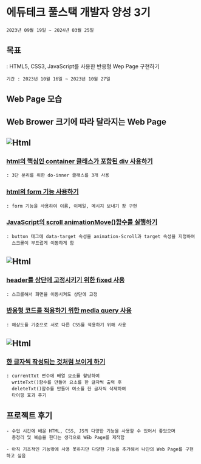 # 에듀테크 풀스택 개발자 양성 3기
```
2023년 09월 19일 ~ 2024년 03월 25일
```
## 목표

: HTML5, CSS3, JavaScript를 사용한 반응형 Wep Page 구현하기
```
기간 : 2023년 10월 16일 ~ 2023년 10월 27일
```
## Web Page 모습

## Web Brower 크기에 따라 달라지는 Web Page

## <img alt="Html" src ="https://img.shields.io/badge/HTML5-E34F26.svg?&style=for-the-badge&logo=HTML5&logoColor=white"/>

### [html의 핵심인 container 클래스가 포함된 div 사용하기](https://github.com/raknrak/MakeWebPage/blob/95b8bb43cb869c3ca36eca07abad1a6bf99e4e23/web_page/index.html#L104C8-L138C11)
```
: 3단 분리를 위한 do-inner 클래스를 3개 사용
```
### [html의 form 기능 사용하기](https://github.com/raknrak/MakeWebPage/blob/95b8bb43cb869c3ca36eca07abad1a6bf99e4e23/web_page/index.html#L228C13-L247C1)
```
: form 기능을 사용하여 이름, 이메일, 메시지 보내기 창 구현
```

### [JavaScript의 scroll animationMove()함수를 실행하기](https://github.com/raknrak/MakeWebPage/blob/95b8bb43cb869c3ca36eca07abad1a6bf99e4e23/web_page/index.html#L23C9-L52C8)
```
: button 태그에 data-target 속성을 animation-Scroll과 target 속성을 지정하여
  스크롤이 부드럽게 이동하게 함
```
## <img alt="Html" src ="https://img.shields.io/badge/CSS3-1572B6.svg?&style=for-the-badge&logo=CSS3&logoColor=white"/>

### [header를 상단에 고정시키기 위한 fixed 사용](https://github.com/raknrak/MakeWebPage/blob/b0301cccd4364bf9752549905ae139ea063d0121/web_page/style.css#L22C1-L30C1)
```
: 스크롤해서 화면을 이동시켜도 상단에 고정
```
### [반응형 코드를 적용하기 위한 media query 사용](https://github.com/raknrak/MakeWebPage/blob/b0301cccd4364bf9752549905ae139ea063d0121/web_page/style.css#L399C1-L541C1)
```
: 해상도를 기준으로 서로 다른 CSS를 적용하기 위해 사용
```   
## <img alt="Html" src ="https://img.shields.io/badge/javascript-F7DF1E.svg?&style=for-the-badge&logo=javascript&logoColor=white"/>

### [한 글자씩 작성되는 것처럼 보이게 하기](https://github.com/raknrak/MakeWebPage/blob/b0301cccd4364bf9752549905ae139ea063d0121/web_page/script.js#L14C1-L68C10)

```
: currentTxt 변수에 배열 요소를 할당하여
  writeTxt()함수를 만들어 요소를 한 글자씩 출력 후
  deleteTxt()함수를 만들어 여소를 한 글자씩 삭제하여 
  타이핑 효과 주기
```
## 프로젝트 후기
```
- 수업 시간에 배운 HTML, CSS, JS의 다양한 기능을 사용할 수 있어서 좋았으며
  총정리 및 복습을 한다는 생각으로 WEb Page를 제작함

- 아직 기초적인 기능밖에 사용 못하지만 다양한 기능을 추가해서 나만의 Web Page를 구현하고 싶음
``` 

